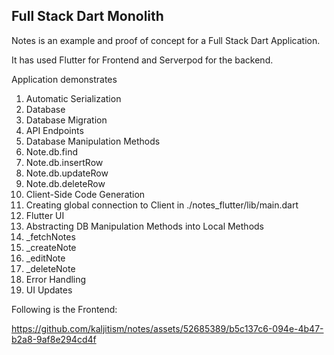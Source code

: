 ## Full Stack Dart Monolith 

Notes is an example and proof of concept for a Full Stack Dart Application. 

It has used Flutter for Frontend and Serverpod for the backend. 

Application demonstrates 

1. Automatic Serialization
2. Database
3. Database Migration
4. API Endpoints
5. Database Manipulation Methods
  1. Note.db.find
  2. Note.db.insertRow
  3. Note.db.updateRow
  4. Note.db.deleteRow
6.  Client-Side Code Generation
7.  Creating global connection to Client in ./notes_flutter/lib/main.dart
8. Flutter UI
9. Abstracting DB Manipulation Methods into Local Methods
  1. _fetchNotes
  2. _createNote
  3. _editNote
  4. _deleteNote  
9. Error Handling
10. UI Updates

Following is the Frontend:

https://github.com/kaljitism/notes/assets/52685389/b5c137c6-094e-4b47-b2a8-9af8e294cd4f


